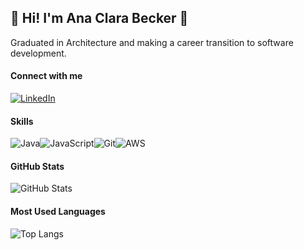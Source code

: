 ## 👋 Hi! I'm Ana Clara Becker 🚀

Graduated in Architecture and making a career transition to software development.


#### Connect with me

[![LinkedIn](https://img.shields.io/badge/LinkedIn-000?style=for-the-badge&logo=linkedin&logoColor=0E76A8)](https://www.linkedin.com/in/anacbecker/)


#### Skills

![Java](https://img.shields.io/badge/Java-000?style=for-the-badge&logo=JAVA)![JavaScript](https://img.shields.io/badge/GitHub-000?style=for-the-badge&logo=GitHub)![Git](https://img.shields.io/badge/Git-000?style=for-the-badge&logo=Git&logoColor=red)![AWS](https://img.shields.io/badge/AWS-000?style=for-the-badge&logo=aws&logoColor=red)


#### GitHub Stats

![GitHub Stats](https://github-readme-stats.vercel.app/api?username=Ana-Becker&theme=transparent&bg_color=000&border_color=30A3DC&show_icons=true&icon_color=30A3DC&title_color=E94D5F&text_color=FFF)


#### Most Used Languages

![Top Langs](https://github-readme-stats-git-masterrstaa-rickstaa.vercel.app/api/top-langs/?username=SEUUSERNAME&bg_color=000&border_color=30A3DC&title_color=E94D5F&text_color=FFF)
















